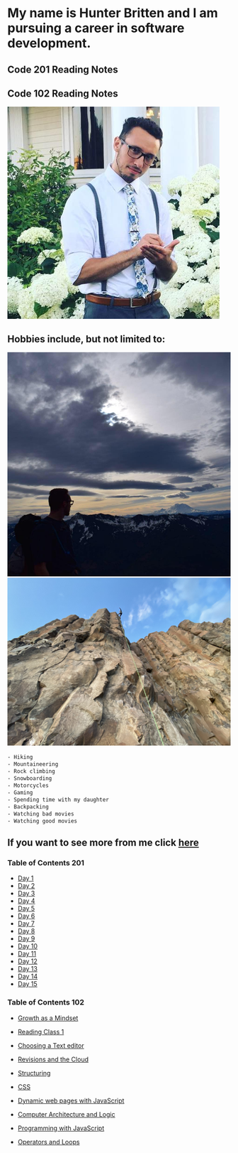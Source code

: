 # My name is Hunter Britten and I am pursuing a career in software development.

## Code 201 Reading Notes

## Code 102 Reading Notes
![image of me](stunnin.jpg)
## Hobbies include, but not limited to:
![image of me](rainier.jpg)
![image of me](rockclimbing.jpg)

    - Hiking
    - Mountaineering
    - Rock climbing 
    - Snowboarding
    - Motorcycles
    - Gaming
    - Spending time with my daughter
    - Backpacking
    - Watching bad movies
    - Watching good movies


## If you want to see more from me click [here](https://github.com/hgbritten)


### Table of Contents 201

- [Day 1](class-01.md)
- [Day 2](class-02.md)
- [Day 3](class-03.md)
- [Day 4](class-04.md)
- [Day 5](class-05.md)
- [Day 6](class-06.md)
- [Day 7](class-07.md)
- [Day 8](class-08.md)
- [Day 9](class-09.md)
- [Day 10](class-10.md)
- [Day 11](class-11.md)
- [Day 12](class-12.md)
- [Day 13](class-13.md)
- [Day 14](class-14.md)
- [Day 15](class-15.md)

### Table of Contents 102


- [Growth as a Mindset](growthasamindset.md)

- [Reading Class 1](read01.md)

- [Choosing a Text editor](read02.md)

- [Revisions and the Cloud](read03.md)

- [Structuring](read04.md)

- [CSS](read05.md)

- [Dynamic web pages with JavaScript](read06a.md)

- [Computer Architecture and Logic](read06b.md)

- [Programming with JavaScript](read07.md)

- [Operators and Loops](read08.md)